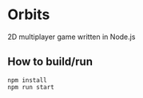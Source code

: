 # Orbits
2D multiplayer game written in Node.js 

## How to build/run
```
npm install
npm run start
```
